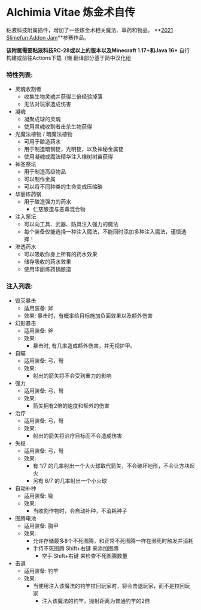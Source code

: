 # Alchimia Vitae 炼金术自传
粘液科技附属插件，增加了一些炼金术相关魔法、草药和物品。
**[2021 Slimefun Addon Jam](https://github.com/Slimefun/Slimefun4/wiki/Addon-Jam-2021)**参赛作品。

**该附属需要粘液科技RC-28或以上的版本以及Minecraft 1.17+和Java 16+**
自行构建或前往Actions下载（懒
翻译部分基于简中汉化组

### 特性列表:

- 灵魂收割者
  - 收集生物灵魂并获得三倍经验掉落
  - 无法对玩家造成伤害
- 凝魂
  - 凝聚成球的灵魂
  - 使用灵魂收割者击杀生物获得
- 光魔法植物 / 暗魔法植物 
  - 可用于酿造药水
  - 用于制造暗钢锭，光明锭，以及神秘金属锭
  - 使用凝魂或魔法精华注入橡树树苗获得
- 神圣祭坛
  - 用于制造高级物品
  - 可以制作金属
  - 可以将不同种类的生命变成压缩碳
- 华丽炼药锅
  - 用于酿造强力的药水
    - 仁慈酿造与恶毒混合物
- 注入祭坛
  - 可以向工具、武器、防具注入强力的魔法
  - 每个装备仅能选择一种注入魔法，不能同时添加多种注入魔法，谨慎选择！
- 渗透药水
  - 可以吸收你身上所有的药水效果
  - 储存吸收的药水效果
  - 使用华丽炼药锅酿造


### 注入列表:
- 毁灭暴击
  - 适用装备: 斧
  - 效果: 暴击时，有概率给目标施加负面效果以及额外伤害
- 幻影暴击
  - 适用装备: 斧
  - 效果:
    - 暴击时, 有几率造成额外伤害，并无视护甲。
- 自瞄
  - 适用装备: 弓，弩
  - 效果:
    - 射出的箭矢将不会受到重力的影响
- 强力
  - 适用装备: 弓，弩
  - 效果:
    - 箭矢拥有2倍的速度和额外的伤害
- 治疗
  - 适用装备: 弓，弩
  - 效果:
    - 射出的箭矢将治疗目标而不会造成伤害
- 失稳
  - 适用装备: 弓，弩
  - 效果:
    - 有 1/7 的几率射出一个大火球取代箭矢，不会破坏地形，不会让方块起火
    - 另有 6/7 的几率射出一个小火球
- 自动补种
  - 适用装备: 锄
  - 效果:
    - 当收割作物时，会自动补种，不消耗种子
- 图腾电池
  - 适用装备: 胸甲
  - 效果:
    - 允许存储最多8个不死图腾，和正常不死图腾一样在濒死时触发并消耗
    - 手持不死图腾 Shift+右键 来添加图腾
      - 空手 Shift+右键 来检查不死图腾数量
- 击退
  - 适用装备: 钓竿
  - 效果:
    - 当使用注入该魔法的钓竿拉回玩家时，将会击退玩家，而不是拉回玩家
      - 注入该魔法的钓竿，抛射距离为普通钓竿的2倍
